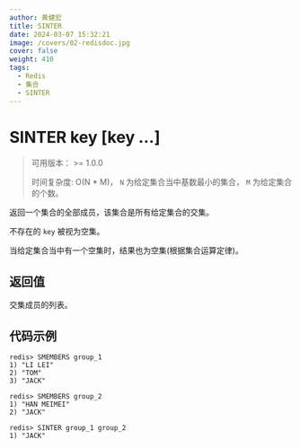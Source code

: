 ```yaml
---
author: 黄健宏
title: SINTER
date: 2024-03-07 15:32:21
image: /covers/02-redisdoc.jpg
cover: false
weight: 410
tags:
  - Redis
  - 集合
  - SINTER
---
```


# SINTER key [key …]

> 可用版本： >= 1.0.0
> 
> 时间复杂度: O(N * M)， `N` 为给定集合当中基数最小的集合， `M` 为给定集合的个数。

返回一个集合的全部成员，该集合是所有给定集合的交集。

不存在的 `key` 被视为空集。

当给定集合当中有一个空集时，结果也为空集(根据集合运算定律)。

## 返回值

交集成员的列表。

## 代码示例

```shell
redis> SMEMBERS group_1
1) "LI LEI"
2) "TOM"
3) "JACK"

redis> SMEMBERS group_2
1) "HAN MEIMEI"
2) "JACK"

redis> SINTER group_1 group_2
1) "JACK"
```